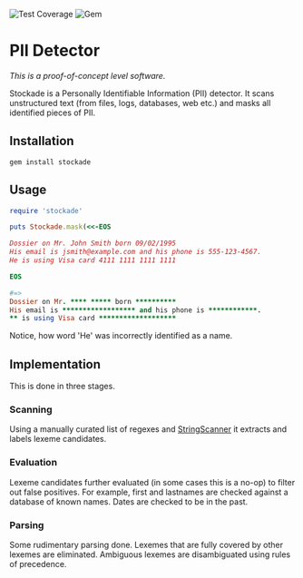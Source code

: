![Test Coverage](https://api.codeclimate.com/v1/badges/a99a88d28ad37a79dbf6/test_coverage)
![Gem](https://img.shields.io/gem/v/stockade.svg?style=flat)

# PII Detector

_This is a proof-of-concept level software._

Stockade is a Personally Identifiable Information (PII) detector. It scans
unstructured text (from files, logs, databases, web etc.) and masks all
identified pieces of PII.

## Installation

```
gem install stockade
```

## Usage

```ruby
require 'stockade'

puts Stockade.mask(<<-EOS

Dossier on Mr. John Smith born 09/02/1995
His email is jsmith@example.com and his phone is 555-123-4567.
He is using Visa card 4111 1111 1111 1111

EOS

#=>
Dossier on Mr. **** ***** born **********
His email is ****************** and his phone is ************.
** is using Visa card *******************

```
Notice, how word 'He' was incorrectly identified as a name.

## Implementation

This is done in three stages.

### Scanning

Using a manually curated list of regexes and
[StringScanner](https://ruby-doc.org/stdlib-2.5.1/libdoc/strscan/rdoc/StringScanner.html)
it extracts and labels lexeme candidates.

### Evaluation

Lexeme candidates further evaluated (in some cases this is a no-op) to filter
out false positives.  For example, first and lastnames are checked against a
database of known names. Dates are checked to be in the past.

### Parsing

Some rudimentary parsing done. Lexemes that are fully covered by other lexemes
are eliminated. Ambiguous lexemes are disambiguated using rules of precedence.

